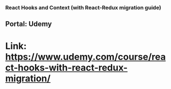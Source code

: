 ### React Hooks and Context (with React-Redux migration guide)

## Portal: Udemy

# Link: https://www.udemy.com/course/react-hooks-with-react-redux-migration/
